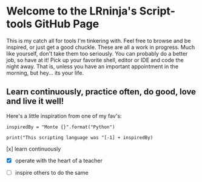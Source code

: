 # Welcome to the LRninja's Script-tools GitHub Page 

This is my catch all for tools I'm tinkering with. Feel free to browse and be inspired, or just get a good chuckle. These are all a work in progress. Much like yourself, don't take them too seriously. You can probably do a better job, so have at it! Pick up your favorite shell, editor or IDE and code the night away. That is, unless you have an important appointment in the morning, but hey... its your life. 

## Learn continuously, practice often, do good, love and live it well! 

Here's a little inspiration from one of my fav's:

    inspiredBy = "Monte {}".format("Python")
    
    print("This scripting language was "[-1] + inspiredBy)


 [x] learn continuously
 - [x] operate with the heart of a teacher
 - [ ] inspire others to do the same
 


